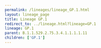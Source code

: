 ```yaml
---
permalink: /lineages/lineage_GP.1.html
layout: lineage_page
title: Lineage GP.1
redirect_to: ../lineage.html?lineage=GP.1
lineage: GP.1
parent: B.1.1.529.2.75.3.4.1.1.1.1.11
children: ['GP.1']
---
```

